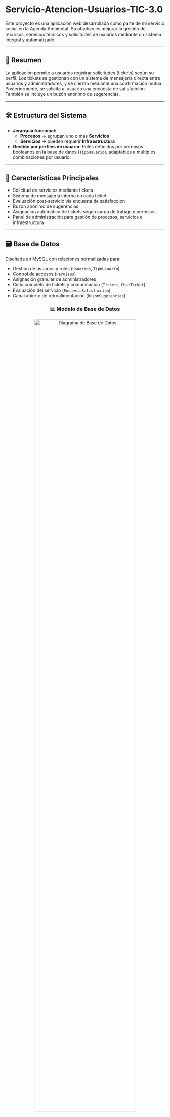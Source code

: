 # Servicio-Atencion-Usuarios-TIC-3.0

Este proyecto es una aplicación web desarrollada como parte de mi servicio social en la Agenda Ambiental. Su objetivo es mejorar la gestión de recursos, servicios técnicos y solicitudes de usuarios mediante un sistema integral y automatizado.

---

## 📌 Resumen

La aplicación permite a usuarios registrar solicitudes (tickets) según su perfil. Los tickets se gestionan con un sistema de mensajería directa entre usuarios y administradores, y se cierran mediante una confirmación mutua. Posteriormente, se solicita al usuario una encuesta de satisfacción. También se incluye un buzón anónimo de sugerencias.

---

## 🛠️ Estructura del Sistema

* **Jerarquía funcional:**
  * **Procesos** → agrupan uno o más **Servicios**
  * **Servicios** → pueden requerir **Infraestructura**
* **Gestión por perfiles de usuario:**
  Roles definidos por permisos booleanos en la base de datos (`TipoUsuario`), adaptables a múltiples combinaciones por usuario.

---

## 🧠 Características Principales

* Solicitud de servicios mediante tickets
* Sistema de mensajería interna en cada ticket
* Evaluación post-servicio vía encuesta de satisfacción
* Buzón anónimo de sugerencias
* Asignación automática de tickets según carga de trabajo y permisos
* Panel de administración para gestión de procesos, servicios e infraestructura

---

## 🗃️ Base de Datos

Diseñada en MySQL con relaciones normalizadas para:

* Gestión de usuarios y roles (`Usuarios`, `TipoUsuario`)
* Control de accesos (`Permisos`)
* Asignación granular de administradores
* Ciclo completo de tickets y comunicación (`Tickets`, `ChatTicket`)
* Evaluación del servicio (`EncuestaSatisfaccion`)
* Canal abierto de retroalimentación (`BuzonSugerencias`)

<div align="center">
  <h3>📊 Modelo de Base de Datos</h3>
  <img src="Imagenes/Diagramas/DataBase.png" alt="Diagrama de Base de Datos" width="80%">
  <p><em>Estructura completa de la base de datos con todas las relaciones y entidades del sistema</em></p>
</div>

<div align="center">
  <h3>🔄 Diagrama de Flujo del Sistema</h3>
  <img src="Imagenes/Diagramas/Diagrama.png" alt="Diagrama de Flujo General" width="80%">
  <p><em>Flujo de procesos y arquitectura general del sistema de atención a usuarios</em></p>
</div>

---

## 💻 FrontEnd

Se contemplan tres enfoques de desarrollo:

1. **Laravel + HTML/CSS/JS** (Enfoque clásico)
   Simple, rápido y con buen rendimiento.

2. **Laravel Blade + React + ShadCN UI + Tailwind CSS** (Enfoque híbrido)
   Balance entre interactividad moderna y renderizado tradicional.

3. **Laravel + Next.js + React + ShadCN UI + Tailwind CSS** (SPA desacoplada)
   Arquitectura escalable y modular con experiencia fluida.

---

## 🖼️ Interfaces del Sistema

### 🔐 Pantalla de Acceso

<div align="center">
  <h4>Inicio de Sesión</h4>
  <img src="Imagenes/HTML%20-%20CSS%20-%20JS/Login.png" alt="Pantalla de Login" width="70%">
  <p><em>Interfaz principal para el acceso al sistema con autenticación segura</em></p>
</div>

---

### 👨‍💼 Panel de Administrador - Versión HTML/CSS/JS

<div align="center">
  <h4>Dashboard Principal</h4>
  <img src="Imagenes/HTML%20-%20CSS%20-%20JS/Admin/1.png" alt="Dashboard Admin 1" width="70%">
  <p><em>Vista general del panel administrativo con métricas y estadísticas</em></p>
</div>

<div align="center">
  <h4>Dashboard - Análisis de Rendimiento</h4>
  <img src="Imagenes/HTML%20-%20CSS%20-%20JS/Admin/2.png" alt="Dashboard Admin 2" width="70%">
  <p><em>Análisis detallado de rendimiento y KPIs del sistema</em></p>
</div>

<div align="center">
  <h4>Dashboard - Resumen Ejecutivo</h4>
  <img src="Imagenes/HTML%20-%20CSS%20-%20JS/Admin/3.png" alt="Dashboard Admin 3" width="70%">
  <p><em>Resumen ejecutivo con indicadores clave y tendencias</em></p>
</div>

<div align="center">
  <h4>Gestión de Tickets</h4>
  <img src="Imagenes/HTML%20-%20CSS%20-%20JS/Admin/4.png" alt="Tickets Admin" width="70%">
  <p><em>Panel de administración de tickets con filtros y estados en tiempo real</em></p>
</div>

<div align="center">
  <h4>Sistema de Chat por Ticket</h4>
  <img src="Imagenes/HTML%20-%20CSS%20-%20JS/Admin/5.png" alt="Chat Ticket Admin" width="70%">
  <p><em>Interfaz de comunicación directa con usuarios para resolución de incidencias</em></p>
</div>

<div align="center">
  <h4>Gestión de Operadores</h4>
  <img src="Imagenes/HTML%20-%20CSS%20-%20JS/Admin/6.png" alt="Operadores Admin" width="70%">
  <p><em>Panel de administración de personal técnico y asignación de roles</em></p>
</div>

<div align="center">
  <h4>Detalles de Operador</h4>
  <img src="Imagenes/HTML%20-%20CSS%20-%20JS/Admin/7.png" alt="Detalles Operador Admin" width="70%">
  <p><em>Vista detallada del perfil y rendimiento individual de cada operador</em></p>
</div>

<div align="center">
  <h4>Control de Inventario</h4>
  <img src="Imagenes/HTML%20-%20CSS%20-%20JS/Admin/8.png" alt="Inventario Admin" width="70%">
  <p><em>Sistema de gestión de recursos e infraestructura tecnológica</em></p>
</div>

<div align="center">
  <h4>Calendario de Actividades</h4>
  <img src="Imagenes/HTML%20-%20CSS%20-%20JS/Admin/9.png" alt="Calendario Admin" width="70%">
  <p><em>Planificación y seguimiento de mantenimientos y servicios programados</em></p>
</div>

---

### 👤 Panel de Usuario - Versión HTML/CSS/JS

<div align="center">
  <h4>Dashboard del Usuario</h4>
  <img src="Imagenes/HTML%20-%20CSS%20-%20JS/User/1.png" alt="Dashboard Usuario" width="70%">
  <p><em>Panel principal del usuario con acceso rápido a servicios y estado de solicitudes</em></p>
</div>

<div align="center">
  <h4>Formulario de Solicitudes</h4>
  <img src="Imagenes/HTML%20-%20CSS%20-%20JS/User/2.png" alt="Formulario Solicitudes" width="70%">
  <p><em>Interfaz intuitiva para la creación de nuevas solicitudes de servicio técnico</em></p>
</div>

<div align="center">
  <h4>Solicitud de Instalaciones</h4>
  <img src="Imagenes/HTML%20-%20CSS%20-%20JS/User/3.png" alt="Solicitud Instalaciones" width="70%">
  <p><em>Formulario especializado para solicitudes de instalación de equipos e infraestructura</em></p>
</div>

<div align="center">
  <h4>Mis Tickets</h4>
  <img src="Imagenes/HTML%20-%20CSS%20-%20JS/User/4.png" alt="Tickets Usuario" width="70%">
  <p><em>Vista de todas las solicitudes del usuario con seguimiento de estado en tiempo real</em></p>
</div>

<div align="center">
  <h4>Chat de Soporte</h4>
  <img src="Imagenes/HTML%20-%20CSS%20-%20JS/User/5.png" alt="Chat Ticket Usuario" width="70%">
  <p><em>Sistema de mensajería directa con el personal técnico asignado</em></p>
</div>

<div align="center">
  <h4>Encuesta de Satisfacción</h4>
  <img src="Imagenes/HTML%20-%20CSS%20-%20JS/User/6.png" alt="Encuesta Satisfacción" width="70%">
  <p><em>Evaluación del servicio recibido para mejora continua del sistema</em></p>
</div>

---

### ⚛️ Panel de Administrador - Versión React

<div align="center">
  <h4>Dashboard Moderno</h4>
  <img src="Imagenes/React/1.png" alt="Dashboard React" width="70%">
  <p><em>Interfaz moderna desarrollada en React con componentes interactivos y responsivos</em></p>
</div>

<div align="center">
  <h4>Gestión de Tickets Avanzada</h4>
  <img src="Imagenes/React/2.png" alt="Tickets React" width="70%">
  <p><em>Panel avanzado de tickets con filtros dinámicos y actualizaciones en tiempo real</em></p>
</div>

<div align="center">
  <h4>Lista de Conversaciones</h4>
  <img src="Imagenes/React/3.png" alt="Chats Ticket React" width="70%">
  <p><em>Vista organizada de todas las conversaciones activas con usuarios</em></p>
</div>

<div align="center">
  <h4>Chat Individual</h4>
  <img src="Imagenes/React/4.png" alt="Chat Ticket React" width="70%">
  <p><em>Interfaz de chat moderna con historial completo y funciones avanzadas</em></p>
</div>

<div align="center">
  <h4>Inventario Digital</h4>
  <img src="Imagenes/React/5.png" alt="Inventario React" width="70%">
  <p><em>Sistema digital de inventario con búsqueda avanzada y categorización automática</em></p>
</div>

<div align="center">
  <h4>Calendario Interactivo</h4>
  <img src="Imagenes/React/6.png" alt="Calendario React" width="70%">
  <p><em>Calendario interactivo con gestión de eventos y recordatorios automáticos</em></p>
</div>

---
